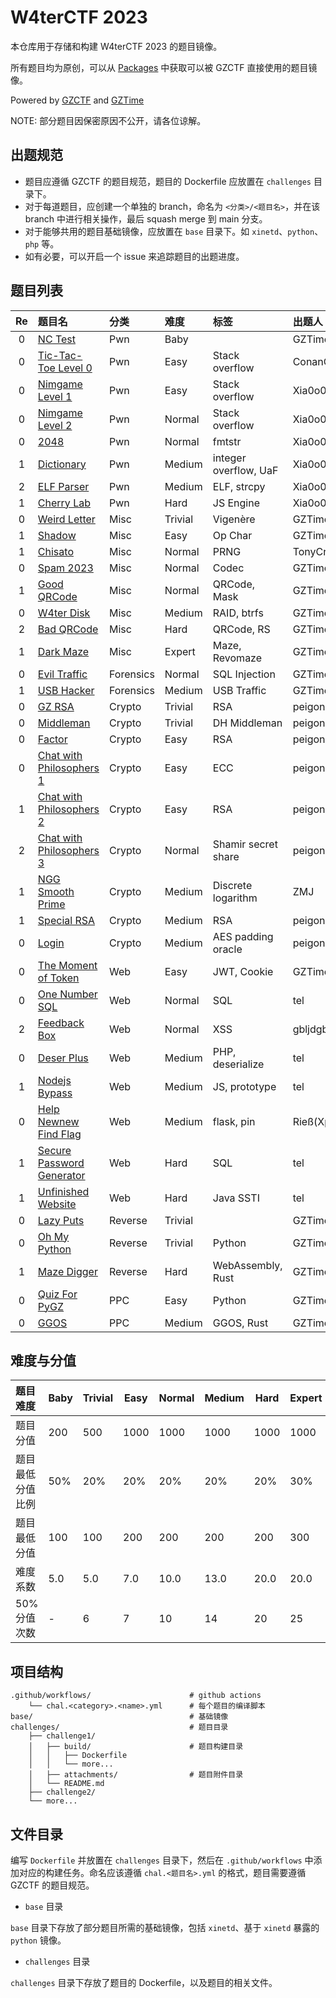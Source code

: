 # W4terCTF 2023

本仓库用于存储和构建 W4terCTF 2023 的题目镜像。

所有题目均为原创，可以从 [Packages](https://github.com/orgs/W4terDr0p/packages?repo_name=W4terCTF-2023) 中获取可以被 GZCTF 直接使用的题目镜像。

Powered by [GZCTF](https://github.com/GZTimeWalker/GZCTF) and [GZTime](https://github.com/GZTimeWalker/)

NOTE: 部分题目因保密原因不公开，请各位谅解。

## 出题规范

- 题目应遵循 GZCTF 的题目规范，题目的 Dockerfile 应放置在 `challenges` 目录下。
- 对于每道题目，应创建一个单独的 branch，命名为 `<分类>/<题目名>`，并在该 branch 中进行相关操作，最后 squash merge 到 main 分支。
- 对于能够共用的题目基础镜像，应放置在 `base` 目录下。如 `xinetd`、`python`、`php` 等。
- 如有必要，可以开启一个 issue 来追踪题目的出题进度。

## 题目列表

| Re  | 题目名                                                                  | 分类      | 难度    | 标签                  | 出题人          |
| :-: | :---------------------------------------------------------------------- | :-------- | :------ | :-------------------- | :-------------- |
|  0  | [NC Test](challenges/pwn/nc-test/)                                      | Pwn       | Baby    |                       | GZTime          |
|  0  | [Tic-Tac-Toe Level 0](challenges/pwn/tic-tac-toe-level-0/)              | Pwn       | Easy    | Stack overflow        | ConanC          |
|  0  | [Nimgame Level 1](challenges/pwn/nimgame-level-1/)                      | Pwn       | Easy    | Stack overflow        | Xia0o0o0o       |
|  0  | [Nimgame Level 2](challenges/pwn/nimgame-level-2/)                      | Pwn       | Normal  | Stack overflow        | Xia0o0o0o       |
|  0  | [2048](challenges/pwn/2048/)                                            | Pwn       | Normal  | fmtstr                | Xia0o0o0o       |
|  1  | [Dictionary](challenges/pwn/dictionary/)                                | Pwn       | Medium  | integer overflow, UaF | Xia0o0o0o       |
|  2  | [ELF Parser](challenges/pwn/elf-parser/)                                | Pwn       | Medium  | ELF, strcpy           | Xia0o0o0o       |
|  1  | [Cherry Lab](challenges/pwn/cherry-lab/)                                | Pwn       | Hard    | JS Engine             | Xia0o0o0o       |
|  0  | [Weird Letter](challenges/misc/weird-letter/)                           | Misc      | Trivial | Vigenère              | GZTime          |
|  1  | [Shadow](challenges/misc/shadow/)                                       | Misc      | Easy    | Op Char               | GZTime          |
|  1  | [Chisato](challenges/misc/chisato/)                                     | Misc      | Normal  | PRNG                  | TonyCrane(AAA)  |
|  0  | [Spam 2023](challenges/misc/spam-2023/)                                 | Misc      | Normal  | Codec                 | GZTime          |
|  1  | [Good QRCode](challenges/misc/good-qrcode/)                             | Misc      | Normal  | QRCode, Mask          | GZTime          |
|  0  | [W4ter Disk](challenges/misc/w4ter-disk/)                               | Misc      | Medium  | RAID, btrfs           | GZTime          |
|  2  | [Bad QRCode](challenges/misc/bad-qrcode/)                               | Misc      | Hard    | QRCode, RS            | GZTime          |
|  1  | [Dark Maze](challenges/misc/dark-maze/)                                 | Misc      | Expert  | Maze, Revomaze        | GZTime          |
|  0  | [Evil Traffic](challenges/forensics/evil-traffic/)                      | Forensics | Normal  | SQL Injection         | GZTime          |
|  1  | [USB Hacker](challenges/forensics/usb-hacker)                           | Forensics | Medium  | USB Traffic           | GZTime          |
|  0  | [GZ RSA](challenges/crypto/gz-rsa/)                                     | Crypto    | Trivial | RSA                   | peigong         |
|  0  | [Middleman](challenges/crypto/middleman/)                               | Crypto    | Trivial | DH Middleman          | peigong         |
|  0  | [Factor](challenges/crypto/factor/)                                     | Crypto    | Easy    | RSA                   | peigong         |
|  0  | [Chat with Philosophers 1](challenges/crypto/chat-with-philosophers-1/) | Crypto    | Easy    | ECC                   | peigong         |
|  1  | [Chat with Philosophers 2](challenges/crypto/chat-with-philosophers-2/) | Crypto    | Easy    | RSA                   | peigong         |
|  2  | [Chat with Philosophers 3](challenges/crypto/chat-with-philosophers-3/) | Crypto    | Normal  | Shamir secret share   | peigong         |
|  1  | [NGG Smooth Prime](challenges/crypto/never-gonna-give-smooth-prime/)    | Crypto    | Medium  | Discrete logarithm    | ZMJ             |
|  1  | [Special RSA](challenges/crypto/special-rsa/)                           | Crypto    | Medium  | RSA                   | peigong         |
|  0  | [Login](challenges/crypto/login/)                                       | Crypto    | Medium  | AES padding oracle    | peigong         |
|  0  | [The Moment of Token](challenges/web/the-moment-of-token/)              | Web       | Easy    | JWT, Cookie           | GZTime          |
|  0  | [One Number SQL](challenges/web/one-number-sql/)                        | Web       | Normal  | SQL                   | tel             |
|  2  | [Feedback Box](challenges/web/feedback-box/)                            | Web       | Normal  | XSS                   | gbljdgb(Xp0int) |
|  0  | [Deser Plus](challenges/web/deser-plus/)                                | Web       | Medium  | PHP, deserialize      | tel             |
|  1  | [Nodejs Bypass](challenges/web/nodejs-bypass/)                          | Web       | Medium  | JS, prototype         | tel             |
|  0  | [Help Newnew Find Flag](challenges/web/help-new-new-find-flag/)         | Web       | Medium  | flask, pin            | Rieß(Xp0int)    |
|  1  | [Secure Password Generator](challenges/web/secure-password-generator/)  | Web       | Hard    | SQL                   | tel             |
|  1  | [Unfinished Website](challenges/web/unfinished-website/)                | Web       | Hard    | Java SSTI             | tel             |
|  0  | [Lazy Puts](challenges/reverse/lazy-puts/)                              | Reverse   | Trivial |                       | GZTime          |
|  0  | [Oh My Python](challenges/reverse/oh-my-python/)                        | Reverse   | Trivial | Python                | GZTime          |
|  1  | [Maze Digger](challenges/reverse/maze-digger/)                          | Reverse   | Hard    | WebAssembly, Rust     | GZTime          |
|  0  | [Quiz For PyGZ](challenges/ppc/quiz-for-pygz/)                          | PPC       | Easy    | Python                | GZTime          |
|  0  | [GGOS](challenges/ppc/ggos/)                                            | PPC       | Medium  | GGOS, Rust            | GZTime          |

## 难度与分值

| 题目难度         | Baby | Trivial | Easy | Normal | Medium | Hard | Expert | Insane |
| :--------------- | ---- | ------- | ---- | ------ | ------ | ---- | ------ | ------ |
| 题目分值         | 200  | 500     | 1000 | 1000   | 1000   | 1000 | 1000   | 1000   |
| 题目最低分值比例 | 50%  | 20%     | 20%  | 20%    | 20%    | 20%  | 30%    | 30%    |
| 题目最低分值     | 100  | 100     | 200  | 200    | 200    | 200  | 300    | 300    |
| 难度系数         | 5.0  | 5.0     | 7.0  | 10.0   | 13.0   | 20.0 | 20.0   | 25.0   |
| 50% 分值次数     | -    | 6       | 7    | 10     | 14     | 20   | 25     | 30     |

## 项目结构

```
.github/workflows/                      # github actions
    └── chal.<category>.<name>.yml      # 每个题目的编译脚本
base/                                   # 基础镜像
challenges/                             # 题目目录
    ├── challenge1/
    │   ├── build/                      # 题目构建目录
    │   │   ├── Dockerfile
    │   │   └── more...
    │   ├── attachments/                # 题目附件目录
    │   └── README.md
    ├── challenge2/
    └── more...
```

## 文件目录

编写 `Dockerfile` 并放置在 `challenges` 目录下，然后在 `.github/workflows` 中添加对应的构建任务。命名应该遵循 `chal.<题目名>.yml` 的格式，题目需要遵循 GZCTF 的题目规范。

- `base` 目录

`base` 目录下存放了部分题目所需的基础镜像，包括 `xinetd`、基于 `xinetd` 暴露的 `python` 镜像。

- `challenges` 目录

`challenges` 目录下存放了题目的 Dockerfile，以及题目的相关文件。
